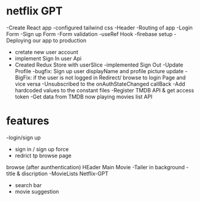 # netflix GPT
-Create React app
-configured tailwind css
-Header
-Routing of app
-Login Form
-Sign up Form
-Form validation
-useRef Hook
-firebase setup
-Deploying our app to production
- cretate new user account
- implement Sign In user Api
- Created Redux Store with userSlice
-implemented Sign Out
-Update Profile
-bugfix: Sign up user displayName and profile picture update
-BigFix: if the user is not logged in Redirect/ browse to login Page and vice versa
-Unsubscribed to the onAuthStateChanged callBack
-Add hardcoded values to the constant files
-Register TMDB API & get access token
-Get data from TMDB now playing movies list API

# features
-login/sign up
  - sign in / sign up force
  - redrict tp browse page
  
browse (after aunthentication)
  HEader
  Main Movie
    -Tailer in background
    -title & discription
      -MovieLists
Netflix-GPT
 - search bar
  - movie suggestion